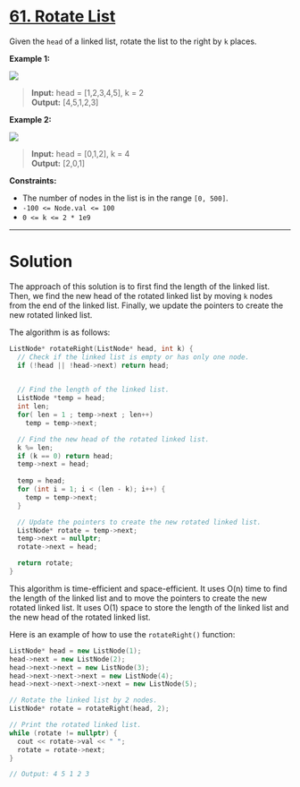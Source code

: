 # [61. Rotate List](https://leetcode.com/problems/rotate-list/)

Given the `head` of a linked list, rotate the list to the right by `k` places.

 

**Example 1:**

![](https://assets.leetcode.com/uploads/2020/11/13/rotate1.jpg)

>**Input:** head = [1,2,3,4,5], k = 2<br>
**Output:** [4,5,1,2,3]

**Example 2:**

![](https://assets.leetcode.com/uploads/2020/11/13/roate2.jpg)

>**Input:** head = [0,1,2], k = 4<br>
**Output:** [2,0,1]

**Constraints:**

- The number of nodes in the list is in the range `[0, 500]`.
- `-100 <= Node.val <= 100`
- `0 <= k <= 2 * 1e9`
---
# Solution

The approach of this solution is to first find the length of the linked list. Then, we find the new head of the rotated linked list by moving `k` nodes from the end of the linked list. Finally, we update the pointers to create the new rotated linked list.

The algorithm is as follows:

```c++
ListNode* rotateRight(ListNode* head, int k) {
  // Check if the linked list is empty or has only one node.
  if (!head || !head->next) return head;
  

  // Find the length of the linked list.
  ListNode *temp = head;
  int len;
  for( len = 1 ; temp->next ; len++)
    temp = temp->next;

  // Find the new head of the rotated linked list.
  k %= len;
  if (k == 0) return head;
  temp->next = head;
  
  temp = head;
  for (int i = 1; i < (len - k); i++) {
    temp = temp->next;
  }

  // Update the pointers to create the new rotated linked list.
  ListNode* rotate = temp->next;
  temp->next = nullptr;
  rotate->next = head;

  return rotate;
}
```

This algorithm is time-efficient and space-efficient. It uses O(n) time to find the length of the linked list and to move the pointers to create the new rotated linked list. It uses O(1) space to store the length of the linked list and the new head of the rotated linked list.

Here is an example of how to use the `rotateRight()` function:

```c++
ListNode* head = new ListNode(1);
head->next = new ListNode(2);
head->next->next = new ListNode(3);
head->next->next->next = new ListNode(4);
head->next->next->next->next = new ListNode(5);

// Rotate the linked list by 2 nodes.
ListNode* rotate = rotateRight(head, 2);

// Print the rotated linked list.
while (rotate != nullptr) {
  cout << rotate->val << " ";
  rotate = rotate->next;
}

// Output: 4 5 1 2 3
```